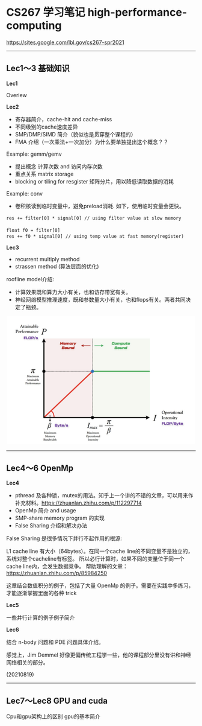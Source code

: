 # CS267 学习笔记 high-performance-computing




https://sites.google.com/lbl.gov/cs267-spr2021

---
## Lec1～3 基础知识

**Lec1**

Overiew

**Lec2**

- 寄存器简介，cache-hit and cache-miss
- 不同级别的cache速度差异
- SMP/DMP/SIMD 简介（貌似也是贯穿整个课程的）
- FMA 介绍（一次乘法+一次加分）为什么要单独提出这个概念？？ 

Example: gemm/gemv
- 提出概念 计算次数 and 访问内存次数
- 重点关系 matrix storage
- blocking or tiling for resgister 矩阵分片，用以降低读取数据的消耗

Example: conv
- 卷积核读到临时变量中，避免preload消耗. 如下，使用临时变量会更快。
```
res += filter[0] * signal[0] // using filter value at slow memory

float f0 = filter[0]
res += f0 * signal[0] // using temp value at fast memory(register)
```


**Lec3** 

- recurrent multiply method
- strassen  method (算法层面的优化)

roofline model介绍: 
- 计算效果既和算力大小有关，也和访存带宽有关。
- 神经网络模型推理速度，既和参数量大小有关，也和flops有关。两者共同决定了瓶颈。

<div style="text-align: center"><img src="https://github.com/Liu-Feng-deeplearning/Liu-Feng-deeplearning.github.io/blob/master/images/posts/2021/2021-08-21-hpc-roofline.png?raw=true" width="500" /></div>

---

## Lec4～6 OpenMp

**Lec4**

- pthread 及各种锁，mutex的用法。知乎上一个讲的不错的文章，可以用来作补充材料。https://zhuanlan.zhihu.com/p/112297714
- OpenMp 简介 and usage
- SMP-share memory program 的实现
- False Sharing 介绍和解决办法


False Sharing 是很多情况下并行不起作用的根源:

L1 cache line 有大小（64bytes）。在同一个cache line的不同变量不是独立的，系统对整个cacheline有标签。
所以必行计算时，如果不同的变量位于同一个 cache line内，会发生数据竞争。
帮助理解的文章：https://zhuanlan.zhihu.com/p/85984250

这章结合数值积分的例子，包括了大量 OpenMp 的例子。需要在实践中多练习，
才能逐渐掌握里面的各种 trick 

**Lec5**

一些并行计算的例子例子简介

**Lec6**

结合 n-body 问题和 PDE 问题具体介绍。

感觉上，Jim Demmel 好像更偏传统工程学一些，他的课程部分里没有讲和神经网络相关的部分。

(20210819)

--------------------------------------------------------------------------------
## Lec7～Lec8 GPU and cuda

Cpu和gpu架构上的区别
gpu的基本简介